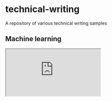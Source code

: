 # technical-writing
A repository of various technical writing samples

## Machine learning
<iframe src="https://docs.google.com/document/d/e/2PACX-1vTmHVM2d2ZuWTkBJ0qFk7520oC1N4Hf2-TICo-_RmVTWTBE-szyhSym3i1B-OgsoxPIjP8JkFlxlw_Z/pub?embedded=true"></iframe>
